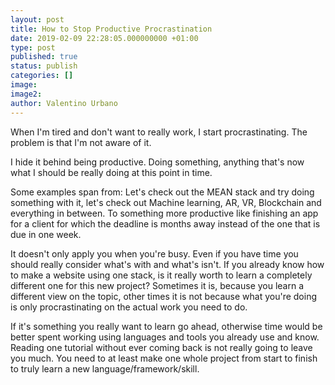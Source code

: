 ```yaml
---
layout: post
title: How to Stop Productive Procrastination
date: 2019-02-09 22:28:05.000000000 +01:00
type: post
published: true
status: publish
categories: []
image:
image2:
author: Valentino Urbano
---
```


When I'm tired and don't want to really work, I start procrastinating. The problem is that I'm not aware of it.

I hide it behind being productive. Doing something, anything that's now what I should be really doing at this point in time.

Some examples span from: Let's check out the MEAN stack and try doing something with it, let's check out Machine learning, AR, VR, Blockchain and everything in between. To something more productive like finishing an app for a client for which the deadline is months away instead of the one that is due in one week.

It doesn't only apply you when you're busy. Even if you have time you should really consider what's with and what's isn't. If you already know how to make a website using one stack, is it really worth to learn a completely different one for this new project? Sometimes it is, because you learn a different view on the topic, other times it is not because what you're doing is only procrastinating on the actual work you need to do.

If it's something you really want to learn go ahead, otherwise time would be better spent working using languages and tools you already use and know. Reading one tutorial without ever coming back is not really going to leave you much. You need to at least make one whole project from start to finish to truly learn a new language/framework/skill.
